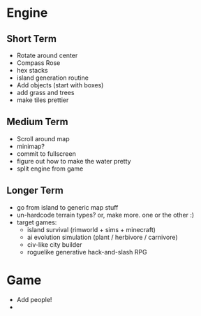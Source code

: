 Engine
======

Short Term
----------

- Rotate around center
- Compass Rose
- hex stacks
- island generation routine
- Add objects (start with boxes)
- add grass and trees
- make tiles prettier

Medium Term
-----------
- Scroll around map
- minimap?
- commit to fullscreen
- figure out how to make the water pretty
- split engine from game

Longer Term
-----------

- go from island to generic map stuff
- un-hardcode terrain types? or, make more. one or the other :)
- target games:
  - island survival (rimworld + sims + minecraft)
  - ai evolution simulation (plant / herbivore / carnivore)
  - civ-like city builder
  - roguelike generative hack-and-slash RPG

Game
====

- Add people!
- 
